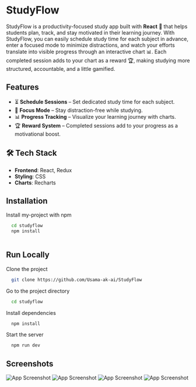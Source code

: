 
# StudyFlow

StudyFlow is a productivity-focused study app built with **React** 🚀 that helps students plan, track, and stay motivated in their learning journey. With StudyFlow, you can easily schedule study time for each subject in advance, enter a focused mode to minimize distractions, and watch your efforts translate into visible progress through an interactive chart 📊. Each completed session adds to your chart as a reward 🏆, making studying more structured, accountable, and a little gamified.


## Features

- ⏳ **Schedule Sessions** – Set dedicated study time for each subject.  
- 📖 **Focus Mode** – Stay distraction-free while studying.  
- 📊 **Progress Tracking** – Visualize your learning journey with charts.  
- 🏆 **Reward System** – Completed sessions add to your progress as a motivational boost.





## 🛠️ Tech Stack
- **Frontend**: React, Redux  
- **Styling**: CSS  
- **Charts**: Recharts


## Installation

Install my-project with npm

```bash
  cd studyflow
  npm install
  
```
    
## Run Locally

Clone the project

```bash
  git clone https://github.com/Usama-ak-ai/StudyFlow
```

Go to the project directory

```bash
  cd studyflow
```

Install dependencies

```bash
  npm install
```

Start the server

```bash
  npm run dev
```


## Screenshots

![App Screenshot](screenshots/studyflow.png)
![App Screenshot](screenshots/studyflowscreenshot1.png)
![App Screenshot](screenshots/studyflowscreenshot2.png)
![App Screenshot](screenshots/studyflowscreenshot3.png)

